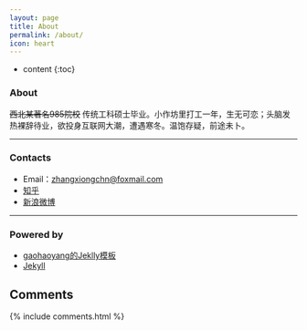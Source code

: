 ```yaml
---
layout: page
title: About
permalink: /about/
icon: heart
---
```


* content
{:toc}

### About

~~西北某著名985院校~~
传统工科硕士毕业。小作坊里打工一年，生无可恋；头脑发热裸辞待业，欲投身互联网大潮，遭遇寒冬。温饱存疑，前途未卜。

---

### Contacts

* Email：zhangxiongchn@foxmail.com
* [知乎](https://www.zhihu.com/people/bearing-bear)
* [新浪微博](http://weibo.com/zhangxiongchn/)

---

### Powered by

* [gaohaoyang的Jeklly模板](https://github.com/Gaohaoyang/gaohaoyang.github.io)
* [Jekyll](https://github.com/jekyll/jekyll)

## Comments

{% include comments.html %}
